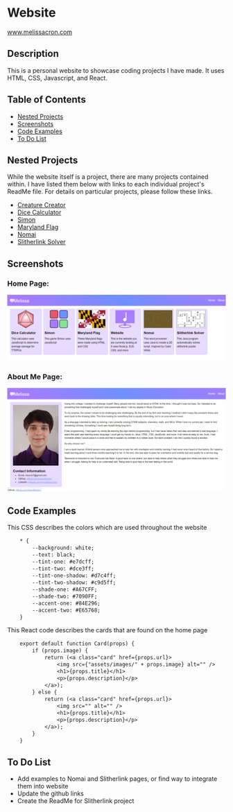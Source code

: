 # Website

<a href="https:www.melissacron.com">www.melissacron.com</a>

## Description
This is a personal website to showcase coding projects I have made. It uses
HTML, CSS, Javascript, and React.

## Table of Contents
- [Nested Projects](#nested-projects)
- [Screenshots](#screenshots)
- [Code Examples](#code-examples)
- [To Do List](#to-do-list)

## Nested Projects

While the website itself is a project, there are many projects contained within. 
I have listed them below with links to each individual project's ReadMe file. 
For details on particular projects, please follow these links.

<ul>
    <li><a href="https://github.com/IgpayAtenlay/website/tree/main/client/src/pages/creatureCreator/README.md">Creature Creator</a></li>
    <li><a href="https://github.com/IgpayAtenlay/website/tree/main/client/src/pages/diceCalculator/README.md">Dice Calculator</a></li>
    <li><a href="https://github.com/IgpayAtenlay/website/tree/main/client/src/pages/simon/README.md">Simon</a></li>
    <li><a href="https://github.com/IgpayAtenlay/website/tree/main/client/src/pages/marylandFlag/README.md">Maryland Flag</a></li>
    <li><a href="https://github.com/IgpayAtenlay/NomaiWriting/blob/main/README.md">Nomai</a></li>
    <li><a href="https://github.com/IgpayAtenlay/Slitherlink/blob/main/README.md">Slitherlink Solver</a></li>
</ul>

## Screenshots
### Home Page:
![](client/public/assets/images/homePage.png)
### About Me Page:
![](client/public/assets/images/aboutMePage.png)

## Code Examples
This CSS describes the colors which are used throughout the website
```agsl
    * {
        --background: white;
        --text: black;
        --tint-one: #e7dcff;
        --tint-two: #dce3ff;
        --tint-one-shadow: #d7c4ff;
        --tint-two-shadow: #c9d5ff;
        --shade-one: #A67CFF;
        --shade-two: #7090FF;
        --accent-one: #84E296;
        --accent-two: #E65768;
    }
```
This React code describes the cards that are found on the home page
```agsl
    export default function Card(props) {
        if (props.image) {
            return (<a class="card" href={props.url}>
                <img src={"assets/images/" + props.image} alt="" />
                <h1>{props.title}</h1>
                <p>{props.description}</p>
            </a>);
        } else {
            return (<a class="card" href={props.url}>
                <img src="" alt="" />
                <h1>{props.title}</h1>
                <p>{props.description}</p>
            </a>);
        }
    }
```

## To Do List
- Add examples to Nomai and Slitherlink pages, or find way to integrate them into website
- Update the github links
- Create the ReadMe for Slitherlink project
